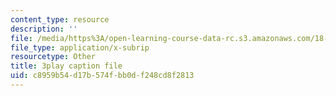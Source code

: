 ```yaml
---
content_type: resource
description: ''
file: /media/https%3A/open-learning-course-data-rc.s3.amazonaws.com/18-01sc-single-variable-calculus-fall-2010/c8959b54d17b574fbb0df248cd8f2813_QKXAd2PhZGY.vtt
file_type: application/x-subrip
resourcetype: Other
title: 3play caption file
uid: c8959b54-d17b-574f-bb0d-f248cd8f2813
---
```

